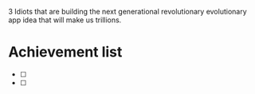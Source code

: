 3 Idiots that are building the next generational revolutionary evolutionary app idea that will make us trillions.

<script>alert(69)</script>



<h1>Achievement list</h1>

- [ ] <achievement placeholder>
- [ ] <sdad>
